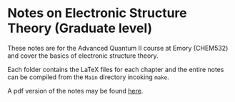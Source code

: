 # Notes on Electronic Structure Theory (Graduate level)

These notes are for the Advanced Quantum II course at Emory (CHEM532) and cover the basics of electronic structure theory.

Each folder contains the LaTeX files for each chapter and the entire notes can be compiled from the `Main` directory incoking `make`.

A pdf version of the notes may be found [here](pdf/chem532-notes.pdf).
